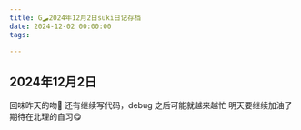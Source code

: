 ```yaml
---
title: G🛹2024年12月2日suki日记存档
date: 2024-12-02 00:00:00
tags:

---
```


## 2024年12月2日
回味昨天的吻🥰
还有继续写代码，debug
之后可能就越来越忙
明天要继续加油了
期待在北理的自习😋